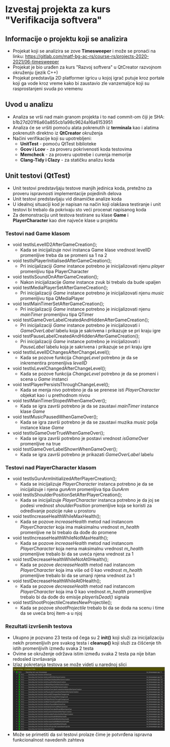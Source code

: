 # Izvestaj projekta za kurs "Verifikacija softvera"

## Informacije o projektu koji se analizira
- Projekat koji se analizira se zove **Timesweeper** i može se pronaći na linku: https://gitlab.com/matf-bg-ac-rs/course-rs/projects-2020-2021/06-timesweeper
- Projekat je bio urađen za kurs "Razvoj softvera" u QtCreator razvojnom okruženju (jezik C++)
- Projekat predstavlja 2D platformer igricu u kojoj igrač putuje kroz portale koji ga vode kroz vreme kako bi zaustavio zle vanzemaljce koji su rasprostanjeni svuda po vremenu
## Uvod u analizu
- Analiza se vrši nad main granom projekta i to nad commit-om čiji je SHA: b1b27d201f6a60a855cb1a98c9624a16a6153951
- Analiza će se vršiti pomoću alata pokrenutih iz **terminala** kao i alatima pokrenutih direktno iz **QtCreator** okruženja
- Načini verifikacije koji su upotrebljeni:
  - **UnitTest** - pomoću QtTest biblioteke
  - **Gcov i Lcov** - za proveru pokrivenosti koda testovima
  - **Memcheck** - za proveru upotrebe i curenja memorije
  - **Clang-Tidy i Clazy** - za statičku analizu koda

## Unit testovi (QtTest)
- Unit testovi predstavljaju testove manjih jedinica koda, pretežno za proveru ispravnosti implementacije pojedinih delova
- Unit testovi predstavljaju vid dinamičke analize koda
- U idealnoj situaciji kod je napisan na način koji olakšava testiranje i unit testovi bi trebalo da pokrivaju sto veći procenat napisanog koda
- Za demonstraciju unit testova testirane su klase **Game** i **PlayerCharacter** kao dve najveće klase u projektu
### Testovi nad Game klasom
- void testIsLevelID2AfterGameCreation();
  - Kada se inicijalizuje novi instanca Game klase vrednost levelID promenljive treba da se promeni sa 1 na 2
- void testIsPlayerInitialisedAfterGameCreation();
  - Pri inicijalizaciji _Game_ instance potrebno je inicijalizovati njenu _player_ promenljivu tipa PlayerCharacter
- void testIsSoundOnAfterGameCreation();
  - Nakon inicijalizacije _Game_ instance zvuk bi trebalo da bude upaljen
- void testMediaPlayerSetAfterGameCreation();
  - Pri inicijalizaciji _Game_ instance potrebno je inicijalizovati njenu _music_ promenljivu tipa QMediaPlayer
- void testMainTimerSetAfterGameCreation();
  - Pri inicijalizaciji _Game_ instance potrebno je inicijalizovati njenu _mainTimer_ promenljivu tipa QTimer
- void testGameOverLabelCreatedAndHiddenAfterGameCreation();
  - Pri inicijalizaciji _Game_ instance potrebno je inicijalizovati i _GameOverLabel_ labelu koja je sakrivena i prikazuje se pri kraju igre 
- void testPauseLabelCreatedAndHiddenAfterGameCreation();
  - Pri inicijalizaciji _Game_ instance potrebno je inicijalizovati i _PauseLabel_ labelu koja je sakrivena i prikazuje se pri kraju igre
- void testIsLevelIDChangesAfterChangeLevel();
  - Kada se pozove funkcija _ChangeLevel_ potrebno je da se inkrementira promenljiva _levelID_ 
- void testIsLevelChangedAfterChangeLevel();
  - Kada se pozove funkcija _ChangeLevel_ potrebno je da se promeni i scena u _Game_ instanci
- void testPlayerPersistsThroughChangeLevel();
  - Kada se menja nivo potrebno je da se prenese isti _PlayerCharacter_ objekat kao i u prethodnom nivou
- void testMainTimerStopedWhenGameOver();
  - Kada se igra završi potrebno je da se zaustavi _mainTimer_ instance klase _Game_
- void testMusicPausedWhenGameOver();
  - Kada se igra završi potrebno je da se zaustavi muzika _music_ polja instance klase _Game_
- void testIsGameOverTrueWhenGameOver();
  - Kada se igra završi potrebno je postavi vrednost _isGameOver_ promenljive na true
- void testGameOverLabelShownWhenGameOver();
  - Kada se igra završi potrebno je prikazati _GameOverLabel_ labelu
### Testovi nad PlayerCharacter klasom
- void testIsGunArmInitializedAfterPlayerCreation();
  - Kada se inicijalizuje _PlayerCharacter_ instanca potrebno je da se inicijalizuje i njena _gunArm_ promenljiva tipa _GunArm_
- void testIsShoulderPositionSetAfterPlayerCreation();
  - Kada se inicijalizuje _PlayerCharacter_ instanca potrebno je da joj se podesi vrednost _shoulderPosition_ promenljive koja se koristi za određivanje pozicije ruke u prostoru
- void testIncreaseHealthWhileMaxHealth();
  - Kada se pozove _increaseHealth_ metod nad instancom _PlayerCharacter_ koja ima maksimalnu vrednost _m_health_ promenljive ne bi trebalo da dođe do promene   
- void testIncreaseHealthWhileNotMaxHealth();
  - Kada se pozove _increaseHealth_ metod nad instancom _PlayerCharacter_ koja nema maksimalnu vrednost _m_health_ promenljive trebalo bi da se uveća njena vrednost za 1 
- void testDecreaseHealthWhileNotAt0Health();
  - Kada se pozove _decreaseHealth_ metod nad instancom _PlayerCharacter_ koja ima više od 0 kao vrednost _m_health_ promenljive trebalo bi da se umanji njena vrednost za 1
- void testDecreaseHealthWhileAt0Health();
  - Kada se pozove _decreaseHealth_ metod nad instancom _PlayerCharacter_ koja ima 0 kao vrednost _m_health_ promenljive trebalo bi da dođe do emisije _playerIsDead()_ signala
- void testShootProjectileCreatesNewProjectile();
  - Kada se pozove _shootProjectile_ trebalo bi da se doda na scenu i time da se uveća broj item-a u njoj
### Rezultati izvršenih testova
- Ukupno je pozvano 23 testa od čega su 2 **init()** koji služi za inicijalizaciju nekih promenljivih pre svakog testa i **cleanup()** koji služi za čišćenje tih istih promenljivih između svaka 2 testa
- Ovime se okruženje održava istim između svaka 2 testa pa nije bitan redosled izvršavanja
- Izlaz pokretanja testova se može videti u narednoj slici
![img](./Screenshots/unit_test_results.jpeg)
- Može se primetiti da svi testovi prolaze čime je potvrđena ispravna funkcionalnost navedenih zahteva
